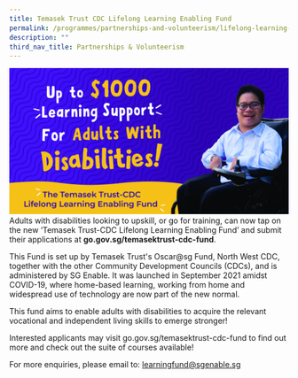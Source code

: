 ```yaml
---
title: Temasek Trust CDC Lifelong Learning Enabling Fund
permalink: /programmes/partnerships-and-volunteerism/lifelong-learning-enabling-fund/
description: ""
third_nav_title: Partnerships & Volunteerism
---
```

<meta name="description" content="Temasel Trust">


![](/images/Programmes/Partnership%20&%20Volunteerism/Temasek%20Trust%20CDC%20Lifelong%20Learning.jpg)Adults with disabilities looking to upskill, or go for training, can now tap on the new ‘Temasek Trust-CDC Lifelong Learning Enabling Fund’ and submit their applications at **go.gov.sg/temasektrust-cdc-fund**.  
  
This Fund is set up by Temasek Trust's Oscar@sg Fund, North West CDC, together with the other Community Development Councils (CDCs), and is administered by SG Enable. It was launched in September 2021 amidst COVID-19, where home-based learning, working from home and widespread use of technology are now part of the new normal.  
  
This fund aims to enable adults with disabilities to acquire the relevant vocational and independent living skills to emerge stronger!  
  
Interested applicants may visit go.gov.sg/temasektrust-cdc-fund to find out more and check out the suite of courses available!  
  
For more enquiries, please email to: learningfund@sgenable.sg